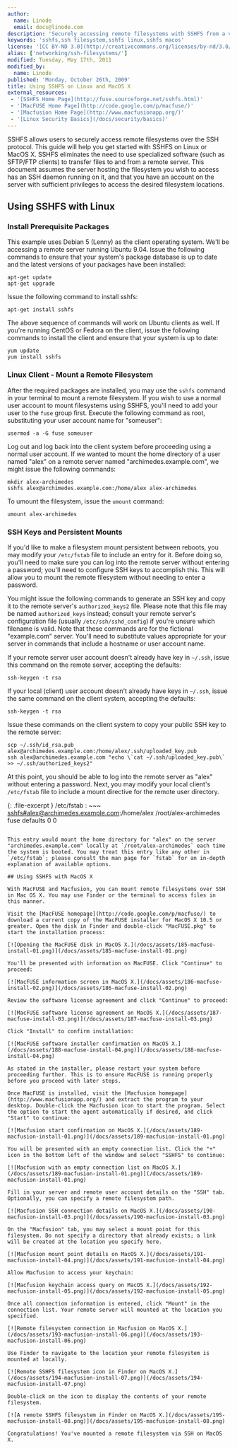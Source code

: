 ```yaml
---
author:
  name: Linode
  email: docs@linode.com
description: 'Securely accessing remote filesystems with SSHFS from a variety of operating systems.'
keywords: 'sshfs,ssh filesystem,sshfs linux,sshfs macos'
license: '[CC BY-ND 3.0](http://creativecommons.org/licenses/by-nd/3.0/us/)'
alias: ['networking/ssh-filesystems/']
modified: Tuesday, May 17th, 2011
modified_by:
  name: Linode
published: 'Monday, October 26th, 2009'
title: Using SSHFS on Linux and MacOS X
external_resources:
 - '[SSHFS Home Page](http://fuse.sourceforge.net/sshfs.html)'
 - '[MacFUSE Home Page](http://code.google.com/p/macfuse/)'
 - '[Macfusion Home Page](http://www.macfusionapp.org/)'
 - '[Linux Security Basics](/docs/security/basics)'
---
```


SSHFS allows users to securely access remote filesystems over the SSH protocol. This guide will help you get started with SSHFS on Linux or MacOS X. SSHFS eliminates the need to use specialized software (such as SFTP/FTP clients) to transfer files to and from a remote server. This document assumes the server hosting the filesystem you wish to access has an SSH daemon running on it, and that you have an account on the server with sufficient privileges to access the desired filesystem locations.

## Using SSHFS with Linux

### Install Prerequisite Packages

This example uses Debian 5 (Lenny) as the client operating system. We'll be accessing a remote server running Ubuntu 9.04. Issue the following commands to ensure that your system's package database is up to date and the latest versions of your packages have been installed:

    apt-get update
    apt-get upgrade

Issue the following command to install sshfs:

    apt-get install sshfs

The above sequence of commands will work on Ubuntu clients as well. If you're running CentOS or Fedora on the client, issue the following commands to install the client and ensure that your system is up to date:

    yum update
    yum install sshfs

### Linux Client - Mount a Remote Filesystem

After the required packages are installed, you may use the `sshfs` command in your terminal to mount a remote filesystem. If you wish to use a normal user account to mount filesystems using SSHFS, you'll need to add your user to the `fuse` group first. Execute the following command as root, substituting your user account name for "someuser":

    usermod -a -G fuse someuser

Log out and log back into the client system before proceeding using a normal user account. If we wanted to mount the home directory of a user named "alex" on a remote server named "archimedes.example.com", we might issue the following commands:

    mkdir alex-archimedes
    sshfs alex@archimedes.example.com:/home/alex alex-archimedes

To umount the filesystem, issue the `umount` command:

    umount alex-archimedes

### SSH Keys and Persistent Mounts

If you'd like to make a filesystem mount persistent between reboots, you may modify your `/etc/fstab` file to include an entry for it. Before doing so, you'll need to make sure you can log into the remote server without entering a password; you'll need to configure SSH keys to accomplish this. This will allow you to mount the remote filesystem without needing to enter a password.

You might issue the following commands to generate an SSH key and copy it to the remote server's `authorized_keys2` file. Please note that this file may be named `authorized_keys` instead; consult your remote server's configuration file (usually `/etc/ssh/sshd_config`) if you're unsure which filename is valid. Note that these commands are for the fictional "example.com" server. You'll need to substitute values appropriate for your server in commands that include a hostname or user account name.

If your remote server user account doesn't already have key in `~/.ssh`, issue this command on the remote server, accepting the defaults:

    ssh-keygen -t rsa

If your local (client) user account doesn't already have keys in `~/.ssh`, issue the same command on the client system, accepting the defaults:

    ssh-keygen -t rsa

Issue these commands on the client system to copy your public SSH key to the remote server:

    scp ~/.ssh/id_rsa.pub alex@archimedes.example.com:/home/alex/.ssh/uploaded_key.pub
    ssh alex@archimedes.example.com "echo \`cat ~/.ssh/uploaded_key.pub\` >> ~/.ssh/authorized_keys2"

At this point, you should be able to log into the remote server as "alex" without entering a password. Next, you may modify your local client's `/etc/fstab` file to include a mount directive for the remote user directory.

{: .file-excerpt }
/etc/fstab
: ~~~
	<sshfs#alex@archimedes.example.com>:/home/alex /root/alex-archimedes fuse defaults 0 0
~~~

This entry would mount the home directory for "alex" on the server "archimedes.example.com" locally at `/root/alex-archimedes` each time the system is booted. You may treat this entry like any other in `/etc/fstab`; please consult the man page for `fstab` for an in-depth explanation of available options.

## Using SSHFS with MacOS X

With MacFUSE and Macfusion, you can mount remote filesystems over SSH in Mac OS X. You may use Finder or the terminal to access files in this manner.

Visit the [MacFUSE homepage](http://code.google.com/p/macfuse/) to download a current copy of the MacFUSE installer for MacOS X 10.5 or greater. Open the disk in Finder and double-click "MacFUSE.pkg" to start the installation process:

[![Opening the MacFUSE disk in MacOS X.](/docs/assets/185-macfuse-install-01.png)](/docs/assets/185-macfuse-install-01.png)

You'll be presented with information on MacFUSE. Click "Continue" to proceed:

[![MacFUSE information screen in MacOS X.](/docs/assets/186-macfuse-install-02.png)](/docs/assets/186-macfuse-install-02.png)

Review the software license agreement and click "Continue" to proceed:

[![MacFUSE software license agreement on MacOS X.](/docs/assets/187-macfuse-install-03.png)](/docs/assets/187-macfuse-install-03.png)

Click "Install" to confirm installation:

[![MacFUSE software installer confirmation on MacOS X.](/docs/assets/188-macfuse-install-04.png)](/docs/assets/188-macfuse-install-04.png)

As stated in the installer, please restart your system before proceeding further. This is to ensure MacFUSE is running properly before you proceed with later steps.

Once MacFUSE is installed, visit the [Macfusion homepage](http://www.macfusionapp.org/) and extract the program to your desktop. Double-click the Macfusion icon to start the program. Select the option to start the agent automatically if desired, and click "Start" to continue:

[![Macfusion start confirmation on MacOS X.](/docs/assets/189-macfusion-install-01.png)](/docs/assets/189-macfusion-install-01.png)

You will be presented with an empty connection list. Click the "+" icon in the bottom left of the window and select "SSHFS" to continue:

[![Macfusion with an empty connection list on MacOS X.](/docs/assets/189-macfusion-install-01.png)](/docs/assets/189-macfusion-install-01.png)

Fill in your server and remote user account details on the "SSH" tab. Optionally, you can specify a remote filesystem path.

[![Macfusion SSH connection details on MacOS X.](/docs/assets/190-macfusion-install-03.png)](/docs/assets/190-macfusion-install-03.png)

On the "Macfusion" tab, you may select a mount point for this filesystem. Do not specify a directory that already exists; a link will be created at the location you specify here.

[![Macfusion mount point details on MacOS X.](/docs/assets/191-macfusion-install-04.png)](/docs/assets/191-macfusion-install-04.png)

Allow Macfusion to access your keychain:

[![Macfusion keychain access query on MacOS X.](/docs/assets/192-macfusion-install-05.png)](/docs/assets/192-macfusion-install-05.png)

Once all connection information is entered, click "Mount" in the connection list. Your remote server will mounted at the location you specified.

[![Remote filesystem connection in Macfusion on MacOS X.](/docs/assets/193-macfusion-install-06.png)](/docs/assets/193-macfusion-install-06.png)

Use Finder to navigate to the location your remote filesystem is mounted at locally.

[![Remote SSHFS filesystem icon in Finder on MacOS X.](/docs/assets/194-macfusion-install-07.png)](/docs/assets/194-macfusion-install-07.png)

Double-click on the icon to display the contents of your remote filesystem.

[![A remote SSHFS filesystem in Finder on MacOS X.](/docs/assets/195-macfusion-install-08.png)](/docs/assets/195-macfusion-install-08.png)

Congratulations! You've mounted a remote filesystem via SSH on MacOS X.
